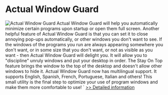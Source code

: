 # Actual Window Guard
![Actual Window Guard](https://mycommerce.akamaized.net/api/pimages/P164964/BIG/164964.GIF)
Actual Window Guard will help you automatically minimize certain programs upon startup or open them full screen.
Another helpful feature of Actual Window Guard is that you can set it to close annoying pop-ups automatically, or other windows you don't want to see.
If the windows of the programs you run are always appearing somewhere you don't want, or in some size that you don't want, or not as visible as you want - then Actual Window Guard will delight you.
It will allow you to "discipline" unruly windows and put your desktop in order.
The Stay On Top feature brings the window to the top of the desktop and doesn't allow other windows to hide it.
Actual Window Guard now has multilingual support. It supports English, Spanish, French, Portuguese, Italian and others!
This small utility is the final step to optimize your use of program windows and make them more comfortable to use!
`
[>> Detailed information](https://secure.shareit.com/shareit/product.html?productid=164964&affiliateid=200057808)